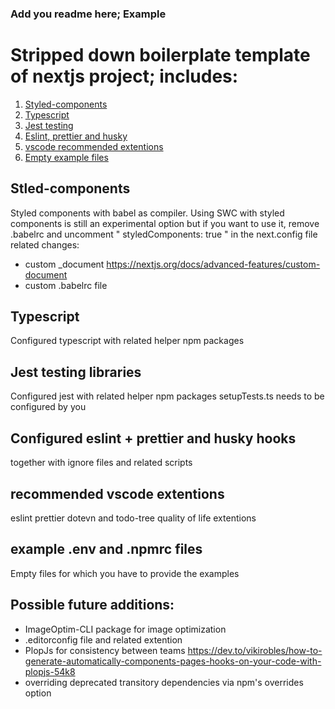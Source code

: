 ### Add you readme here; Example

# Stripped down boilerplate template of nextjs project; includes:

1. [Styled-components](#stled-components)
2. [Typescript](#typescript)
3. [Jest testing](#jest-testing-libraries)
4. [Eslint, prettier and husky](#configured-eslint--prettier-and-husky-hooks)
5. [vscode recommended extentions](#recommended-vscode-extentions)
6. [Empty example files](#example-env-and-npmrc-files)

## Stled-components

Styled components with babel as compiler.
Using SWC with styled components is still an experimental option but if you want to use it, remove .babelrc and uncomment " styledComponents: true " in the next.config file
related changes:

- custom \_document
  https://nextjs.org/docs/advanced-features/custom-document
- custom .babelrc file

## Typescript

Configured typescript with related helper npm packages

## Jest testing libraries

Configured jest with related helper npm packages
setupTests.ts needs to be configured by you

## Configured eslint + prettier and husky hooks

together with ignore files and related scripts

## recommended vscode extentions

eslint
prettier
dotevn and todo-tree quality of life extentions

## example .env and .npmrc files

Empty files for which you have to provide the examples

## Possible future additions:

- ImageOptim-CLI package for image optimization
- .editorconfig file and related extention
- PlopJs for consistency between teams
  https://dev.to/vikirobles/how-to-generate-automatically-components-pages-hooks-on-your-code-with-plopjs-54k8
- overriding deprecated transitory dependencies via npm's overrides option
